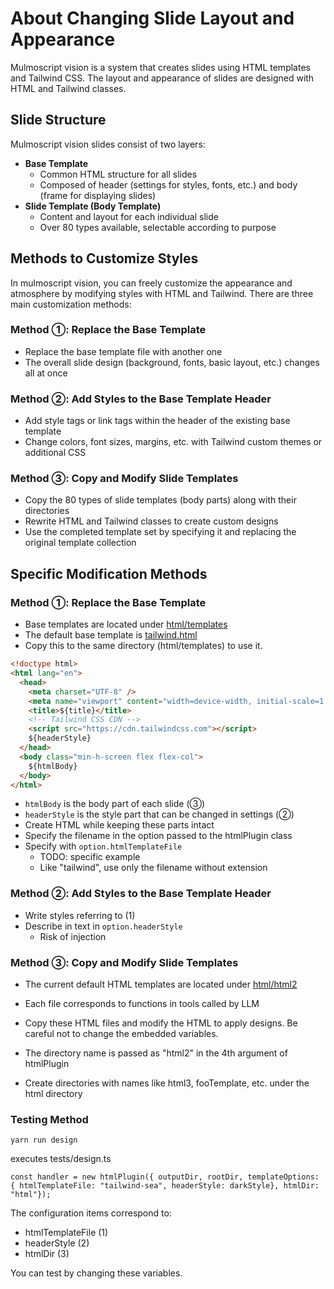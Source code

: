 # About Changing Slide Layout and Appearance

Mulmoscript vision is a system that creates slides using HTML templates and Tailwind CSS.
The layout and appearance of slides are designed with HTML and Tailwind classes.

## Slide Structure

Mulmoscript vision slides consist of two layers:

- **Base Template**
  - Common HTML structure for all slides
  - Composed of header (settings for styles, fonts, etc.) and body (frame for displaying slides)
- **Slide Template (Body Template)**
  - Content and layout for each individual slide
  - Over 80 types available, selectable according to purpose

## Methods to Customize Styles

In mulmoscript vision, you can freely customize the appearance and atmosphere by modifying styles with HTML and Tailwind.
There are three main customization methods:

### Method ①: Replace the Base Template

- Replace the base template file with another one
- The overall slide design (background, fonts, basic layout, etc.) changes all at once

### Method ②: Add Styles to the Base Template Header

- Add style tags or link tags within the header of the existing base template
- Change colors, font sizes, margins, etc. with Tailwind custom themes or additional CSS

### Method ③: Copy and Modify Slide Templates

- Copy the 80 types of slide templates (body parts) along with their directories
- Rewrite HTML and Tailwind classes to create custom designs
- Use the completed template set by specifying it and replacing the original template collection

## Specific Modification Methods

### Method ①: Replace the Base Template

- Base templates are located under [html/templates](./html/templates/)
- The default base template is [tailwind.html](./html/templates/tailwind.html)
- Copy this to the same directory (html/templates) to use it.

```html
<!doctype html>
<html lang="en">
  <head>
    <meta charset="UTF-8" />
    <meta name="viewport" content="width=device-width, initial-scale=1.0" />
    <title>${title}</title>
    <!-- Tailwind CSS CDN -->
    <script src="https://cdn.tailwindcss.com"></script>
    ${headerStyle}
  </head>
  <body class="min-h-screen flex flex-col">
    ${htmlBody}
  </body>
</html>
```

- `htmlBody` is the body part of each slide (③)
- `headerStyle` is the style part that can be changed in settings (②)
- Create HTML while keeping these parts intact
- Specify the filename in the option passed to the htmlPlugin class
- Specify with `option.htmlTemplateFile`
  - TODO: specific example
  - Like "tailwind", use only the filename without extension

### Method ②: Add Styles to the Base Template Header

- Write styles referring to (1)
- Describe in text in `option.headerStyle`
  - Risk of injection

### Method ③: Copy and Modify Slide Templates

- The current default HTML templates are located under [html/html2](./html/html2/)
- Each file corresponds to functions in tools called by LLM
- Copy these HTML files and modify the HTML to apply designs. Be careful not to change the embedded variables.

- The directory name is passed as "html2" in the 4th argument of htmlPlugin
- Create directories with names like html3, fooTemplate, etc. under the html directory

### Testing Method

```
yarn run design
```
executes tests/design.ts

```
const handler = new htmlPlugin({ outputDir, rootDir, templateOptions: { htmlTemplateFile: "tailwind-sea", headerStyle: darkStyle}, htmlDir: "html"});
```

The configuration items correspond to:
- htmlTemplateFile (1)
- headerStyle (2) 
- htmlDir (3)

You can test by changing these variables.